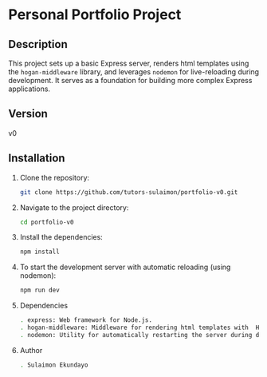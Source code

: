 # Personal Portfolio Project

## Description
This project sets up a basic Express server, renders html templates using the `hogan-middleware` library, and leverages `nodemon` for live-reloading during development. It serves as a foundation for building more complex Express applications.

## Version
v0

## Installation

1. Clone the repository:
   ```bash
   git clone https://github.com/tutors-sulaimon/portfolio-v0.git
   ````
2. Navigate to the project directory:
    ```bash
   cd portfolio-v0
    ```
3. Install the dependencies:
    ```bash
    npm install
    ```
4. To start the development server with automatic reloading (using nodemon):
    ```bash
    npm run dev
    ```
6. Dependencies
    ```bash
    . express: Web framework for Node.js.
    . hogan-middleware: Middleware for rendering html templates with  Hogan.
    . nodemon: Utility for automatically restarting the server during development.
    ```
7. Author
    ```bash
    . Sulaimon Ekundayo
    ```


